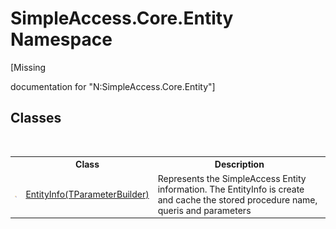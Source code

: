 # SimpleAccess.Core.Entity Namespace
 

\[Missing <summary> documentation for "N:SimpleAccess.Core.Entity"\]


## Classes
&nbsp;<table><tr><th></th><th>Class</th><th>Description</th></tr><tr><td>![Public class](media/pubclass.gif "Public class")</td><td><a href="1e4b0944-7ad6-9cec-d228-3270257d05e4">EntityInfo(TParameterBuilder)</a></td><td>
Represents the SimpleAccess Entity information. The EntityInfo is create and cache the stored procedure name, queris and parameters</td></tr></table>&nbsp;
